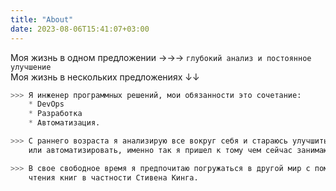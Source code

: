 ```yaml
---
title: "About"
date: 2023-08-06T15:41:07+03:00
---
```


Моя жизнь в одном предложении &rarr;&rarr;&rarr; `глубокий анализ и постоянное улучшение`   
Моя жизнь в нескольких предложениях &darr;&darr;  
```python
>>> Я инженер программных решений, мои обязанности это сочетание:
    * DevOps
	* Разработка
    * Автоматизация.

>>> С раннего возраста я анализирую все вокруг себя и стараюсь улучшить
	или автоматизировать, именно так я пришел к тому чем сейчас занимаюсь.

>>> В свое свободное время я предпочитаю погружаться в другой мир с помощью
	чтения книг в частности Стивена Кинга.
```